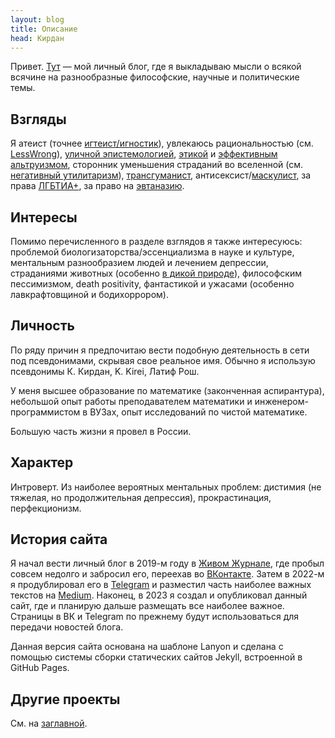 ```yaml
---
layout: blog
title: Описание
head: Кирдан
---
```

Привет. [Тут](/index.html) — мой личный блог, где я выкладываю мысли о всякой всячине на разнообразные философские, научные и политические темы.

## Взгляды

Я атеист (точнее [игтеист/игностик](https://ru.wikipedia.org/wiki/%D0%98%D0%B3%D0%BD%D0%BE%D1%81%D1%82%D0%B8%D1%86%D0%B8%D0%B7%D0%BC)), увлекаюсь рациональностью (см. [LessWrong](https://lesswrong.ru/)), [уличной эпистемологией](https://streetepistemology.ru/), [этикой](301RS.html) и [эффективным альтруизмом](https://effectivealtruism.ru/introduction-to-effective-altruism/), сторонник уменьшения страданий во вселенной (см. [негативный утилитаризм](71RS.html)), [трансгуманист](https://ru.wikipedia.org/wiki/%D0%A2%D1%80%D0%B0%D0%BD%D1%81%D0%B3%D1%83%D0%BC%D0%B0%D0%BD%D0%B8%D0%B7%D0%BC), антисексист/[маскулист](https://ru-masculism.tumblr.com/), за права [ЛГБТИА+](https://ru.wikipedia.org/wiki/%D0%9B%D0%93%D0%91%D0%A2), за право на [эвтаназию](https://ru.wikipedia.org/wiki/%D0%AD%D0%B2%D1%82%D0%B0%D0%BD%D0%B0%D0%B7%D0%B8%D1%8F).

## Интересы

Помимо перечисленного в разделе взглядов я также интересуюсь: проблемой биологизаторства/эссенциализма в науке и культуре, ментальным разнообразием людей и лечением депрессии, страданиями животных (особенно [в дикой природе](https://vk.com/@reducing_suffering-brian-tomasik-should-we-intervene-in-nature)), философским пессимизмом, death positivity, фантастикой и ужасами (особенно лавкрафтовщиной и бодихоррором).

## Личность

По ряду причин я предпочитаю вести подобную деятельность в сети под псевдонимами, скрывая свое реальное имя. Обычно я использую псевдонимы К. Кирдан, K. Kirei, Латиф Рош.

У меня высшее образование по математике (законченная аспирантура), небольшой опыт работы преподавателем математики и инженером-программистом в ВУЗах, опыт исследований по чистой математике.

Большую часть жизни я провел в России.

## Характер

Интроверт. Из наиболее вероятных ментальных проблем: дистимия (не тяжелая, но продолжительная депрессия), прокрастинация, перфекционизм.

## История сайта

Я начал вести личный блог в 2019-м году в [Живом Журнале](https://kkirdan.livejournal.com/), где пробыл совсем недолго и забросил его, переехав во [ВКонтакте](https://vk.com/kirdan). Затем в 2022-м я продублировал его в [Telegram](https://t.me/k_kirdan) и разместил часть наиболее важных текстов на [Medium](https://medium.com/@k.kirdan). Наконец, в 2023 я создал и опубликовал данный сайт, где и планирую дальше размещать все наиболее важное. Страницы в ВК и Telegram по прежнему будут использоваться для передачи новостей блога.

Данная версия сайта основана на шаблоне Lanyon и сделана с помощью системы сборки статических сайтов Jekyll, встроенной в GitHub Pages.

## Другие проекты

См. на [заглавной](https://kkirdan.github.io/index.html).